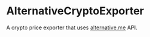 # AlternativeCryptoExporter
A crypto price exporter that uses [alternative.me](https://alternative.me/crypto) API.

